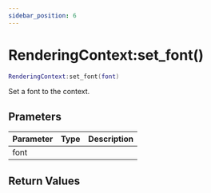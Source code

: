 ```yaml
---
sidebar_position: 6
---
```


# RenderingContext:set_font()
```lua
RenderingContext:set_font(font)
```
Set a font to the context.


## Prameters
|Parameter|Type|Description|
|-|-|-|
|font|||


## Return Values
